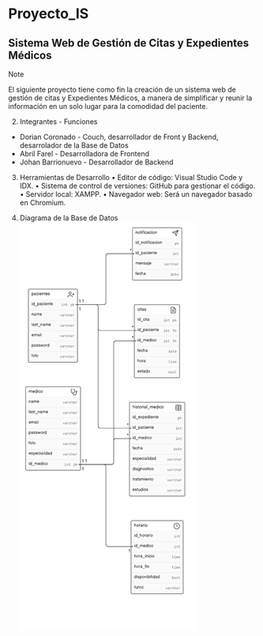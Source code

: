 # Proyecto_IS
## Sistema Web de Gestión de Citas y Expedientes Médicos 

> [!Note]
> El siguiente proyecto tiene como fin la creación de un sistema web de gestión de citas y Expedientes Médicos, a manera de simplificar y reunir la información en un solo lugar para la comodidad del paciente.

2. Integrantes - Funciones
- Dorian Coronado - Couch, desarrollador de Front y Backend, desarrolador de la Base de Datos
- Abril Farel - Desarrolladora de Frontend
- Johan Barrionuevo - Desarrollador de Backend

3. Herramientas de Desarrollo
•	Editor de código: Visual Studio Code y IDX.
•	Sistema de control de versiones: GitHub para gestionar el código.
•	Servidor local: XAMPP.
•	Navegador web: Será un navegador basado en Chromium.

5. Diagrama de la Base de Datos
![Diagrama de Base de Datos](https://github.com/rusherkiing/Proyecto_IS/blob/main/ddb.png?raw=true)
